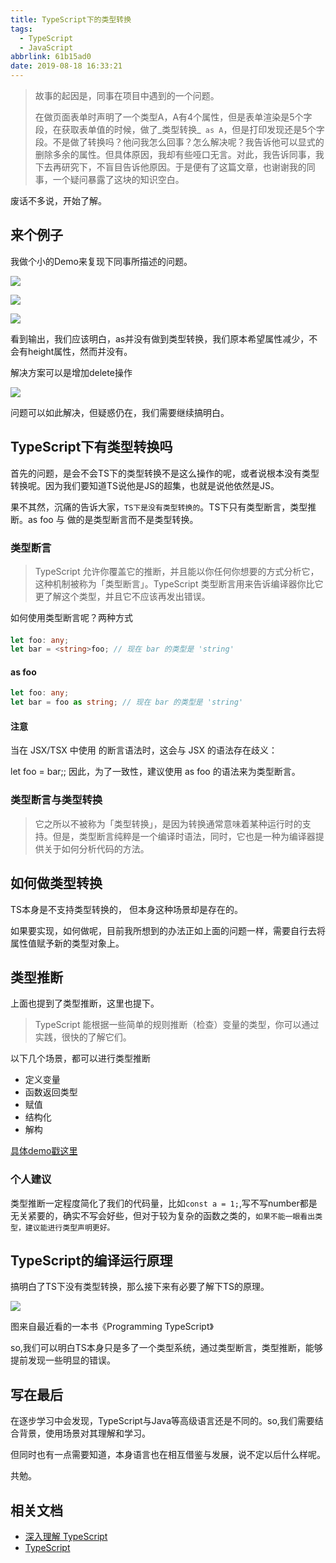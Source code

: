 ```yaml
---
title: TypeScript下的类型转换
tags:
  - TypeScript
  - JavaScript
abbrlink: 61b15ad0
date: 2019-08-18 16:33:21
---
```

> 故事的起因是，同事在项目中遇到的一个问题。
> 
> 在做页面表单时声明了一个类型A，A有4个属性，但是表单渲染是5个字段，在获取表单值的时候，做了_类型转换_` as A`，但是打印发现还是5个字段。不是做了转换吗？他问我怎么回事？怎么解决呢？我告诉他可以显式的删除多余的属性。但具体原因，我却有些哑口无言。对此，我告诉同事，我下去再研究下，不盲目告诉他原因。于是便有了这篇文章，也谢谢我的同事，一个疑问暴露了这块的知识空白。

废话不多说，开始了解。

## 来个例子

我做个小的Demo来复现下同事所描述的问题。

![](http://static.1991421.cn/2019-08-18-074625.png)

![](http://static.1991421.cn/2019-08-18-074307.png)

![](http://static.1991421.cn/2019-08-18-074328.png)

看到输出，我们应该明白，as并没有做到类型转换，我们原本希望属性减少，不会有height属性，然而并没有。

解决方案可以是增加delete操作

![](http://static.1991421.cn/2019-08-18-074833.png)

问题可以如此解决，但疑惑仍在，我们需要继续搞明白。

## TypeScript下有类型转换吗
首先的问题，是会不会TS下的类型转换不是这么操作的呢，或者说根本没有类型转换呢。因为我们要知道TS说他是JS的超集，也就是说他依然是JS。

果不其然，沉痛的告诉大家，`TS下是没有类型转换的`。TS下只有类型断言，类型推断。as foo 与 <foo>做的是类型断言而不是类型转换。

### 类型断言
> TypeScript 允许你覆盖它的推断，并且能以你任何你想要的方式分析它，这种机制被称为「类型断言」。TypeScript 类型断言用来告诉编译器你比它更了解这个类型，并且它不应该再发出错误。

如何使用类型断言呢？两种方式

#### <foo> 
```typescript
let foo: any;
let bar = <string>foo; // 现在 bar 的类型是 'string'
```

#### as foo 
```typescript
let foo: any;
let bar = foo as string; // 现在 bar 的类型是 'string'
```

#### 注意
当在 JSX/TSX 中使用 <foo> 的断言语法时，这会与 JSX 的语法存在歧义：

let foo = <string>bar;</string>;
因此，为了一致性，建议使用 as foo 的语法来为类型断言。

### 类型断言与类型转换
> 它之所以不被称为「类型转换」，是因为转换通常意味着某种运行时的支持。但是，类型断言纯粹是一个编译时语法，同时，它也是一种为编译器提供关于如何分析代码的方法。

## 如何做类型转换
TS本身是不支持类型转换的， 但本身这种场景却是存在的。

如果要实现，如何做呢，目前我所想到的办法正如上面的问题一样，需要自行去将属性值赋予新的类型对象上。

## 类型推断
上面也提到了类型推断，这里也提下。

> TypeScript 能根据一些简单的规则推断（检查）变量的类型，你可以通过实践，很快的了解它们。

以下几个场景，都可以进行类型推断
- 定义变量
- 函数返回类型
- 赋值
- 结构化
- 解构

[具体demo戳这里](https://jkchao.github.io/typescript-book-chinese/typings/typeInference.html)

### 个人建议
类型推断一定程度简化了我们的代码量，比如`const a = 1;`,写不写number都是无关紧要的，确实不写会好些，但对于较为复杂的函数之类的，`如果不能一眼看出类型，建议能进行类型声明更好。`

## TypeScript的编译运行原理
搞明白了TS下没有类型转换，那么接下来有必要了解下TS的原理。

![](http://static.1991421.cn/2019-08-18-141566115980_.pic.jpg)

图来自最近看的一本书《Programming TypeScript》

so,我们可以明白TS本身只是多了一个类型系统，通过类型断言，类型推断，能够提前发现一些明显的错误。

## 写在最后

在逐步学习中会发现，TypeScript与Java等高级语言还是不同的。so,我们需要结合背景，使用场景对其理解和学习。

但同时也有一点需要知道，本身语言也在相互借鉴与发展，说不定以后什么样呢。

共勉。

## 相关文档
- [深入理解 TypeScript](https://jkchao.github.io/typescript-book-chinese)
- [TypeScript](https://www.tslang.cn/docs/handbook/basic-types.html)